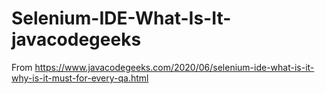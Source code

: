 # Selenium-IDE-What-Is-It-javacodegeeks
From https://www.javacodegeeks.com/2020/06/selenium-ide-what-is-it-why-is-it-must-for-every-qa.html
